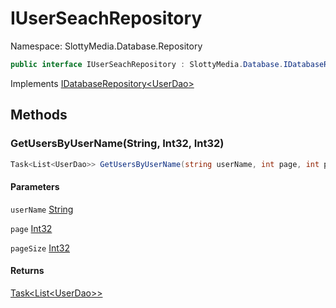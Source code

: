 # IUserSeachRepository

Namespace: SlottyMedia.Database.Repository

```csharp
public interface IUserSeachRepository : SlottyMedia.Database.IDatabaseRepository`1[[SlottyMedia.Database.Daos.UserDao, SlottyMedia.Database, Version=1.0.0.0, Culture=neutral, PublicKeyToken=null]]
```

Implements [IDatabaseRepository&lt;UserDao&gt;](./slottymedia.database.idatabaserepository-1.md)

## Methods

### **GetUsersByUserName(String, Int32, Int32)**

```csharp
Task<List<UserDao>> GetUsersByUserName(string userName, int page, int pageSize)
```

#### Parameters

`userName` [String](https://docs.microsoft.com/en-us/dotnet/api/system.string)<br>

`page` [Int32](https://docs.microsoft.com/en-us/dotnet/api/system.int32)<br>

`pageSize` [Int32](https://docs.microsoft.com/en-us/dotnet/api/system.int32)<br>

#### Returns

[Task&lt;List&lt;UserDao&gt;&gt;](https://docs.microsoft.com/en-us/dotnet/api/system.threading.tasks.task-1)<br>
